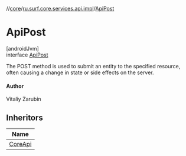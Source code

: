 //[core](../../../index.md)/[ru.surf.core.services.api.impl](../index.md)/[ApiPost](index.md)

# ApiPost

[androidJvm]\
interface [ApiPost](index.md)

The POST method is used to submit an entity to the specified resource, often causing a change in state or side effects on the server.

#### Author

Vitaliy Zarubin

## Inheritors

| Name |
|---|
| [CoreApi](../../ru.surf.core.services.api/-core-api/index.md) |
